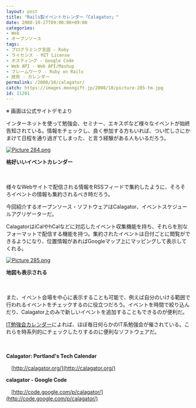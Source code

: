 ```yaml
---
layout: post
title: "Rails製イベントカレンダー「Calagator」"
date: 2008-10-27T09:00:00+09:00
categories:
- Web
- オープンソース
tags: 
- プログラミング言語 - Ruby
- ライセンス - MIT License
- ホスティング - Google Code
- Web API - Web API/Mashup
- フレームワーク - Ruby on Rails
- 技術 - カレンダー
permalink: /2008/10/calagator/
catch: https://images.moongift.jp/2008/10/picture-285-tm.jpg
id: 11201
---
```

※ 画面は公式サイトデモより

  

インターネットを使って勉強会、セミナー、エキスポなど様々なイベントが始終告知されている。情報をチェックし、良く参加する方もいれば、つい忙しさにかまけて日程を通り過ぎてしまった、と言う経験がある人もいるだろう。

  

[![Picture 284.png](https://images.moongift.jp/2008/10/picture-284-tm.jpg)](https://images.moongift.jp/2008/10/picture-284.png)  
  
**格好いいイベントカレンダー**

  

　

  

様々なWebサイトで配信される情報をRSSフィードで集約したように、そろそろイベントの情報も集約されるべき時だろう。

  

今回紹介するオープンソース・ソフトウェアはCalagator、イベントスケジュールアグリゲーターだ。

  
  
<!--more-->  

CalagatorはiCalやhCalなどに対応したイベント収集機能を持ち、それらを別なフォーマットで配信する機能を持つ。集約されたイベントは日付ごとに閲覧ができるようになり、位置情報があればGoogleマップ上にマッピングして表示してくれる。

  

[![Picture 285.png](https://images.moongift.jp/2008/10/picture-285-tm.jpg)](https://images.moongift.jp/2008/10/picture-285.png)  
  
**地図も表示される**

  

　

  

また、イベント会場を中心に表示することも可能で、例えば自分のいける範囲で行われるイベントをチェックするのに役立つだろう。イベントを時間で絞り込んだり、Calagator上のみで新しいイベントを追加することもできるのが便利だ。

  

[IT勉強会カレンダー](http://www.google.com/calendar/embed?src=fvijvohm91uifvd9hratehf65k@group.calendar.google.com)によれば、ほぼ毎日何らかのIT系勉強会が催されている。これらを時系列的にチェックしたりするのに便利なソフトウェアだ。

  

　

  

**Calagator: Portland's Tech Calendar**  
  
　[http://calagator.org/](http://calagator.org/)

  

**calagator - Google Code**  
  
　[http://code.google.com/p/calagator/](http://code.google.com/p/calagator/)

  
